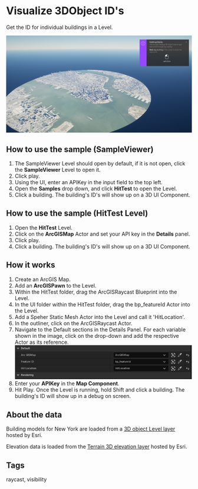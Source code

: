 # Visualize 3DObject ID's

Get the ID for individual buildings in a Level.

![Image of HitTest](HitTest.png)

## How to use the sample (SampleViewer)

1. The SampleViewer Level should open by default, if it is not open, click the **SampleViewer** Level to open it.
2. Click play.
3. Using the UI, enter an APIKey in the input field to the top left. 
4. Open the **Samples** drop down, and click **HitTest** to open the Level.
5. Click a building. The building's ID's will show up on a 3D UI Component.

## How to use the sample (HitTest Level)

1. Open the **HitTest** Level.
2. Click on the **ArcGISMap** Actor and set your API key in the **Details** panel. 
3. Click play.
4. Click a building. The building's ID's will show up on a 3D UI Component.

## How it works

1. Create an ArcGIS Map.
2. Add an **ArcGISPawn** to the Level.
3. Within the HitTest folder, drag the ArcGISRaycast Blueprint into the Level.
4. In the UI folder within the HitTest folder, drag the bp_featureId Actor into the Level.
5. Add a Speher Static Mesh Actor into the Level and call it 'HitLocation'.
6. In the outliner, click on the ArcGISRaycast Actor.
7. Navigate to the Default sections in the Details Panel. For each variable shown in the image, click on the drop-down and add the respective Actor as its reference.![Image of Variables](RaycastComponent.png)
8. Enter your **APIKey** in the **Map Component**.
9. Hit Play. Once the Level is running, hold Shift and click a building. The building's ID will show up in a debug on screen. 

## About the data

Building models for New York are loaded from a [3D object Level layer](https://tiles.arcgis.com/tiles/z2tnIkrLQ2BRzr6P/arcgis/rest/services/New_York_LoD2_3D_Buildings/LevelServer/layers/0) hosted by Esri.

Elevation data is loaded from the [Terrain 3D elevation layer](https://www.arcgis.com/home/item.html?id=7029fb60158543ad845c7e1527af11e4) hosted by Esri.

## Tags

raycast, visibility
